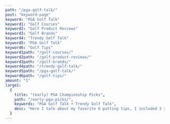 ```yaml
---
path: "/pga-golf-talk/"
post: "keyword-page"
keyword: "PGA Golf Talk"
keyword1: "Golf Courses"
keyword2: "Golf Product Reviews"
keyword3: "Golf Brands"
keyword4: "Trendy Golf Talk"
keyword5: "PGA Golf Talk"
keyword6: "Golf Tips"
keyword1path: "/golf-courses/"
keyword2path: "/golf-product-reviews/"
keyword3path: "/golf-brands/"
keyword4path: "/trendy-golf-talk/"
keyword5path: "/pga-golf-talk/"
keyword6path: "/golf-tips/"
amount: "1"
large1:
  {
    title: "(early) PGA Championship Picks",
    path: "/early-pga-picks/",
    keywords: "PGA Golf Talk • Trendy Golf Talk",
    desc: "Here I talk about my favorite 6 putting tips, I included 3 you can do at home while quarantining and 3 you can do when you finally get to the course next! Putting is also one of the most important techniques to master in golfing.",
  }
---
```

